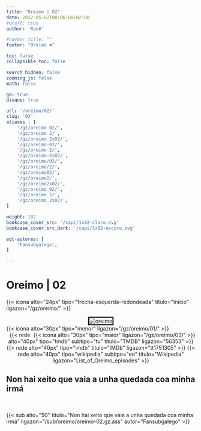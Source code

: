 ```yaml
---
title: "Oreimo | 02"
date: 2022-05-07T00:06:00+02:00
#draft: true
author: 'Ran#'

#navbar_title: ""
footer: "Oreimo ❤️"

toc: false
collapsible_toc: false

search_hidden: false
zooming_js: false
math: false

ga: true
disqus: true

url: '/oreimo/02/'
slug: '02'
aliases : [
    '/gz/oreimo 02/',
    '/gz/oreimo 2/',
    '/gz/oreimo 2x02/',
    '/gz/oreimo-02/',
    '/gz/oreimo-2/',
    '/gz/oreimo-2x02/',
    '/gz/oreimo/02/',
    '/gz/oreimo/2/',
    '/gz/oreimo02/',
    '/gz/oreimo2/',
    '/gz/oreimo2x02/',
    '/gz/oreimo_02/',
    '/gz/oreimo_2/',
    '/gz/oreimo_2x02/',
]

weight: 102
bookcase_cover_src: '/capi/1x02-claro.svg'
bookcase_cover_src_dark: '/capi/1x02-escuro.svg'

eqt-autores: [
    'Fansubgalego',
]

---
```


# Oreimo | 02

{{< icona alto="24px" tipo="frecha-esquerda-redondeada" titulo="Inicio" ligazon="/gz/oreimo/" >}}

<div style="text-align: center">
<img style="border: 3px solid currentColor" title="oreimo" alt="oreimo" src="https://www.themoviedb.org/t/p/original/1JpYAjz9bbqw08FypJpKv7q5FOS.jpg">

<br>

<div style="float: left">
{{< icona alto="30px" tipo="menor" ligazon="/gz/oreimo/01/" >}}
</div>
<div style="float: right">
{{< icona alto="30px" tipo="maior" ligazon="/gz/oreimo/03/" >}}
</div>

{{< rede alto="40px" tipo="tmdb" subtipo="tv" titulo="TMDB" ligazon="56353" >}}
{{< rede alto="40px" tipo="imdb" titulo="IMDb" ligazon="tt1751305" >}}
{{< rede alto="40px" tipo="wikipedia" subtipo="en" titulo="Wikipedia" ligazon="List_of_Oreimo_episodes" >}}
</div>

## Non hai xeito que vaia a unha quedada coa minha irmá
<br>

{{< sub alto="50" titulo="Non hai xeito que vaia a unha quedada coa minha irmá" ligazon="/sub/oreimo/oreimo-02.gz.ass" autor="Fansubgalego" >}}

